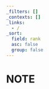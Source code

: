 ```yaml
---
_filters: []
_contexts: []
_links:
  - /
_sort:
  field: rank
  asc: false
  group: false
---
```

# NOTE

